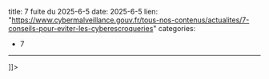  
title: 7 fuite du 2025-6-5
date: 2025-6-5
lien: "https://www.cybermalveillance.gouv.fr/tous-nos-contenus/actualites/7-conseils-pour-eviter-les-cyberescroqueries"
categories:
  - 7
---

]]>

